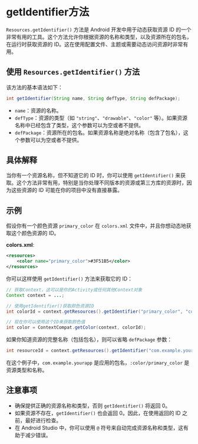 # getIdentifier方法

`Resources.getIdentifier()` 方法是 Android 开发中用于动态获取资源 ID 的一个非常有用的工具。这个方法允许你根据资源的名称和类型，以及资源所在的包名，在运行时获取资源的 ID。这在使用配置文件、主题或需要动态访问资源时非常有用。

## 使用 `Resources.getIdentifier()` 方法

该方法的基本语法如下：

```java
int getIdentifier(String name, String defType, String defPackage);
```

- `name`：资源的名称。
- `defType`：资源的类型（如 `"string"`、`"drawable"`、`"color"` 等）。如果资源名称中已经包含了类型，这个参数可以为空或者不提供。
- `defPackage`：资源所在的包名。如果资源名称是绝对名称（包含了包名），这个参数可以为空或者不提供。

## 具体解释

当你有一个资源名称，但不知道它的 ID 时，你可以使用 `getIdentifier()` 来获取。这个方法非常有用，特别是当你处理不同版本的资源或第三方库的资源时，因为这些资源的 ID 可能在你的项目中没有直接暴露。

## 示例

假设你有一个颜色资源 `primary_color` 在 `colors.xml` 文件中，并且你想动态地获取这个颜色资源的 ID。

**colors.xml**:

```xml
<resources>
    <color name="primary_color">#3F51B5</color>
</resources>
```

你可以这样使用 `getIdentifier()` 方法来获取它的 ID：

```java
// 获取Context，这可以是你的Activity或任何其他Context对象
Context context = ...;

// 使用getIdentifier()获取颜色资源ID
int colorId = context.getResources().getIdentifier("primary_color", "color", context.getPackageName());

// 现在你可以使用这个ID来获取颜色值
int color = ContextCompat.getColor(context, colorId);
```

如果你知道资源的完整名称（包括包名），则可以省略 `defPackage` 参数：

```java
int resourceId = context.getResources().getIdentifier("com.example.yourapp:color/primary_color", null, null);
```

在这个例子中，`com.example.yourapp` 是应用的包名，`:color/primary_color` 是资源类型和名称。

## 注意事项

- 确保提供正确的资源名称和类型，否则 `getIdentifier()` 将返回 0。
- 如果资源不存在，`getIdentifier()` 也会返回 0。因此，在使用返回的 ID 之前，最好进行检查。
- 在 Android Studio 中，你可以使用 `@` 符号来自动完成资源名称和类型，这有助于减少错误。
